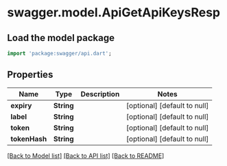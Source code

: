 # swagger.model.ApiGetApiKeysResp

## Load the model package
```dart
import 'package:swagger/api.dart';
```

## Properties
Name | Type | Description | Notes
------------ | ------------- | ------------- | -------------
**expiry** | **String** |  | [optional] [default to null]
**label** | **String** |  | [optional] [default to null]
**token** | **String** |  | [optional] [default to null]
**tokenHash** | **String** |  | [optional] [default to null]

[[Back to Model list]](../README.md#documentation-for-models) [[Back to API list]](../README.md#documentation-for-api-endpoints) [[Back to README]](../README.md)


